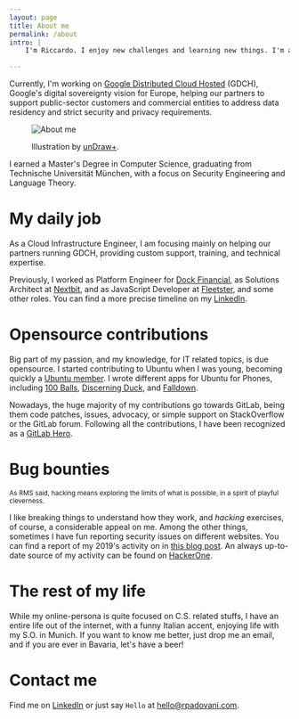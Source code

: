 ```yaml
---
layout: page
title: About me
permalink: /about
intro: |
    I'm Riccardo. I enjoy new challenges and learning new things. I'm an incurable optimist who loves implementing tools to enable people working on their goals, and finding solutions to hard problems.

---
```


Currently, I'm working on [Google Distributed Cloud Hosted] (GDCH), Google's digital sovereignty vision for Europe, helping our partners to support public-sector customers and commercial entities to address data residency and strict security and privacy requirements. 

<figure>
    <img src="https://img.rpadovani.com/posts/about_me.png" alt="About me" />
    <figcaption>
      <p><span>Illustration by <a href="https://plus.undraw.co/" target="_blank">unDraw+</a>.</span></p>
    </figcaption>
</figure>

I earned a Master's Degree in Computer Science, graduating from Technische Universität München, with a focus on Security Engineering and Language Theory.

# My daily job

As a Cloud Infrastructure Engineer, I am focusing mainly on helping our partners running GDCH, providing custom support, training, and technical expertise.

Previously, I worked as Platform Engineer for [Dock Financial][dock], as Solutions Architect at [Nextbit], and as JavaScript Developer at [Fleetster], and some other roles. You can find a more precise timeline on my [LinkedIn].

# Opensource contributions
 
Big part of my passion, and my knowledge, for IT related topics, is due opensource. I started contributing to Ubuntu when I was young, becoming quickly a [Ubuntu member]. I wrote different apps for Ubuntu for Phones, including [100 Balls], [Discerning Duck], and [Falldown]. 

Nowadays, the huge majority of my contributions go towards GitLab, being them code patches, issues, advocacy, or simple support on StackOverflow or the GitLab forum. Following all the contributions, I have been recognized as a [GitLab Hero]. 

# Bug bounties

<small>As RMS said, hacking means exploring the limits of what is possible, in a spirit of playful cleverness.</small>

I like breaking things to understand how they work, and _hacking_ exercises, of course, a considerable appeal on me. Among the other things, sometimes I have fun reporting security issues on different websites. You can find a report of my 2019's activity on in [this blog post][hackerone-2019]. An always up-to-date source of my activity can be found on [HackerOne].

# The rest of my life

While my online-persona is quite focused on C.S. related stuffs, I have an entire life out of the internet, with a funny Italian accent, enjoying life with my S.O. in Munich. If you want to know me better, just drop me an email, and if you are ever in Bavaria, let's have a beer!

# Contact me

Find me on [LinkedIn] or just
say `Hello` at [hello@rpadovani.com](mailto:hello@rpadovani.com).

[Google Distributed Cloud Hosted]: https://cloud.google.com/distributed-cloud
[gitlab]: https://gitlab.com/rpadovani
[github]: https://github.com/rpadovani
[launchpad]: https://launchpad.net/~rpadovani/
[100 balls]: https://github.com/rpadovani/100balls
[discerning duck]: https://github.com/rpadovani/discerning-duck
[coreapps]: https://launchpad.net/ubuntu-phone-coreapps
[reminders]: https://launchpad.net/reminders-app
[calculator]: https://launchpad.net/ubuntu-calculator-app
[ubuntuit]: http://www.ubuntu-it.org
[archon]: http://www.archon.ai/
[archonpost]: https://rpadovani.com/my-first-job
[linkedin]: https://www.linkedin.com/in/riccardopadovani
[browser]: https://launchpad.net/webbrowser-app
[falldown]: https://uappexplorer.com/app/falldown.rpadovani
[cv]: https://cv.rpadovani.com
[fleetster]: http://www.fleetster.net/
[nextbit]: https://nextbit.it
[dock]: https://dock.financial/en/
[ubuntu member]: https://wiki.ubuntu.com/RiccardoPadovani
[gitlab hero]: https://about.gitlab.com/community/heroes/members/
[hackerone-2019]: https://rpadovani.com/2019-hackerone
[hackerone]: https://hackerone.com/rpadovani
